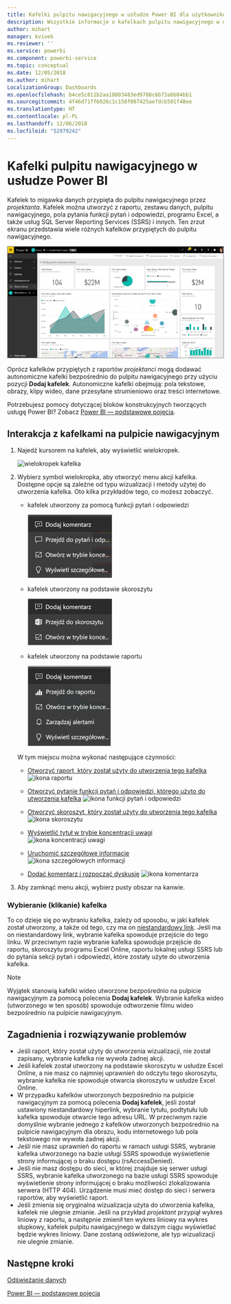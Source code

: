 ```yaml
---
title: Kafelki pulpitu nawigacyjnego w usłudze Power BI dla użytkowników
description: Wszystkie informacje o kafelkach pulpitu nawigacyjnego w usłudze Power BI dla użytkowników. Dotyczy to również kafelków, które są tworzone z poziomu usługi SQL Server Reporting Services (SSRS).
author: mihart
manager: kvivek
ms.reviewer: ''
ms.service: powerbi
ms.component: powerbi-service
ms.topic: conceptual
ms.date: 12/05/2018
ms.author: mihart
LocalizationGroup: Dashboards
ms.openlocfilehash: b4ce5c811b2aa18803483ed9780c6b73a6b04bb1
ms.sourcegitcommit: 4f46d71ff6026c1c158f007425aefdcb501f48ee
ms.translationtype: HT
ms.contentlocale: pl-PL
ms.lasthandoff: 12/06/2018
ms.locfileid: "52979242"
---
```

# <a name="dashboard-tiles-in-power-bi"></a>Kafelki pulpitu nawigacyjnego w usłudze Power BI
Kafelek to migawka danych przypięta do pulpitu nawigacyjnego przez *projektanta*. Kafelek można utworzyć z raportu, zestawu danych, pulpitu nawigacyjnego, pola pytania funkcji pytań i odpowiedzi, programu Excel, a także usług SQL Server Reporting Services (SSRS) i innych.  Ten zrzut ekranu przedstawia wiele różnych kafelków przypiętych do pulpitu nawigacyjnego.

![Pulpit nawigacyjny usługi Power BI](./media/end-user-tiles/power-bi-dashboard.png)


Oprócz kafelków przypiętych z raportów *projektanci* mogą dodawać autonomiczne kafelki bezpośrednio do pulpitu nawigacyjnego przy użyciu pozycji **Dodaj kafelek**. Autonomiczne kafelki obejmują: pola tekstowe, obrazy, klipy wideo, dane przesyłane strumieniowo oraz treści internetowe.

Potrzebujesz pomocy dotyczącej bloków konstrukcyjnych tworzących usługę Power BI?  Zobacz [Power BI — podstawowe pojęcia](end-user-basic-concepts.md).


## <a name="interacting-with-tiles-on-a-dashboard"></a>Interakcja z kafelkami na pulpicie nawigacyjnym

1. Najedź kursorem na kafelek, aby wyświetlić wielokropek.
   
    ![wielokropek kafelka](./media/end-user-tiles/ellipses_new.png)
2. Wybierz symbol wielokropka, aby otworzyć menu akcji kafelka. Dostępne opcje są zależne od typu wizualizacji i metody użytej do utworzenia kafelka. Oto kilka przykładów tego, co możesz zobaczyć.

    - kafelek utworzony za pomocą funkcji pytań i odpowiedzi
   
        ![ikona wielokropka](./media/end-user-tiles/power-bi-menu1.png)

    - kafelek utworzony na podstawie skoroszytu
   
        ![ikona wielokropka](./media/end-user-tiles/power-bi-menu2.png)

    - kafelek utworzony na podstawie raportu
   
        ![ikona wielokropka](./media/end-user-tiles/power-bi-menu3.png)
   
    W tym miejscu można wykonać następujące czynności:
   
   * [Otworzyć raport, który został użyty do utworzenia tego kafelka ](end-user-reports.md) ![ikona raportu](./media/end-user-tiles/chart-icon.jpg)  
   
   * [Otworzyć pytanie funkcji pytań i odpowiedzi, którego użyto do utworzenia kafelka](end-user-reports.md) ![ikona funkcji pytań i odpowiedzi](./media/end-user-tiles/qna-icon.png)  
   

   * [Otworzyć skoroszyt, który został użyty do utworzenia tego kafelka ](end-user-reports.md) ![ikona skoroszytu](./media/end-user-tiles/power-bi-open-worksheet.png)  
    * [Wyświetlić tytuł w trybie koncentracji uwagi](end-user-focus.md) ![ikona koncentracji uwagi](./media/end-user-tiles/fullscreen-icon.jpg)  
     * [Uruchomić szczegółowe informacje](end-user-insights.md) ![ikona szczegółowych informacji](./media/end-user-tiles/power-bi-insights.png)
    * [Dodać komentarz i rozpocząć dyskusję](end-user-comment.md) ![ikona komentarza](./media/end-user-tiles/comment-icons.png)

3. Aby zamknąć menu akcji, wybierz pusty obszar na kanwie.

### <a name="select-click-a-tile"></a>Wybieranie (klikanie) kafelka
To co dzieje się po wybraniu kafelka, zależy od sposobu, w jaki kafelek został utworzony, a także od tego, czy ma on [niestandardowy link](../service-dashboard-edit-tile.md). Jeśli ma on niestandardowy link, wybranie kafelka spowoduje przejście do tego linku. W przeciwnym razie wybranie kafelka spowoduje przejście do raportu, skoroszytu programu Excel Online, raportu lokalnej usługi SSRS lub do pytania sekcji pytań i odpowiedzi, które zostały użyte do utworzenia kafelka.

> [!NOTE]
> Wyjątek stanowią kafelki wideo utworzone bezpośrednio na pulpicie nawigacyjnym za pomocą polecenia **Dodaj kafelek**. Wybranie kafelka wideo (utworzonego w ten sposób) spowoduje odtworzenie filmu wideo bezpośrednio na pulpicie nawigacyjnym.   
> 
> 

## <a name="considerations-and-troubleshooting"></a>Zagadnienia i rozwiązywanie problemów
* Jeśli raport, który został użyty do utworzenia wizualizacji, nie został zapisany, wybranie kafelka nie wywoła żadnej akcji.
* Jeśli kafelek został utworzony na podstawie skoroszytu w usłudze Excel Online, a nie masz co najmniej uprawnień do odczytu tego skoroszytu, wybranie kafelka nie spowoduje otwarcia skoroszytu w usłudze Excel Online.
* W przypadku kafelków utworzonych bezpośrednio na pulpicie nawigacyjnym za pomocą polecenia **Dodaj kafelek**, jeśli został ustawiony niestandardowy hiperlink, wybranie tytułu, podtytułu lub kafelka spowoduje otwarcie tego adresu URL.  W przeciwnym razie domyślnie wybranie jednego z kafelków utworzonych bezpośrednio na pulpicie nawigacyjnym dla obrazu, kodu internetowego lub pola tekstowego nie wywoła żadnej akcji.
* Jeśli nie masz uprawnień do raportu w ramach usługi SSRS, wybranie kafelka utworzonego na bazie usługi SSRS spowoduje wyświetlenie strony informującej o braku dostępu (rsAccessDenied).
* Jeśli nie masz dostępu do sieci, w której znajduje się serwer usługi SSRS, wybranie kafelka utworzonego na bazie usługi SSRS spowoduje wyświetlenie strony informującej o braku możliwości zlokalizowania serwera (HTTP 404). Urządzenie musi mieć dostęp do sieci i serwera raportów, aby wyświetlić raport.
* Jeśli zmienia się oryginalna wizualizacja użyta do utworzenia kafelka, kafelek nie ulegnie zmianie.  Jeśli na przykład *projektant* przypiął wykres liniowy z raportu, a następnie zmienił ten wykres liniowy na wykres słupkowy, kafelek pulpitu nawigacyjnego w dalszym ciągu wyświetlać będzie wykres liniowy. Dane zostaną odświeżone, ale typ wizualizacji nie ulegnie zmianie.

## <a name="next-steps"></a>Następne kroki
[Odświeżanie danych](../refresh-data.md)

[Power BI — podstawowe pojęcia](end-user-basic-concepts.md)
